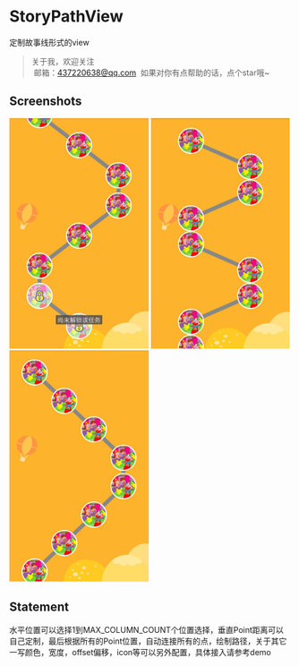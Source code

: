 # StoryPathView
定制故事线形式的view
> 关于我，欢迎关注  
  邮箱：437220638@qq.com
  如果对你有点帮助的话，点个star哦~
  
## Screenshots
![image](/pic/path1.png)
![image](/pic/path2.png)
![image](/pic/path3.png)

## Statement
水平位置可以选择1到MAX_COLUMN_COUNT个位置选择，垂直Point距离可以自己定制，最后根据所有的Point位置，自动连接所有的点，绘制路径，关于其它一写颜色，宽度，offset偏移，icon等可以另外配置，具体接入请参考demo
